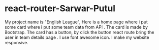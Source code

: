 # react-router-Sarwar-Putul
My project name is "English League",
Here is a home page where i put some card where i put some team data from API .
The card is made by Bootstrap.
The card has a button, by click the button react route bring the user in team details page .
I use font awesome icon.
I make my website responsive.
